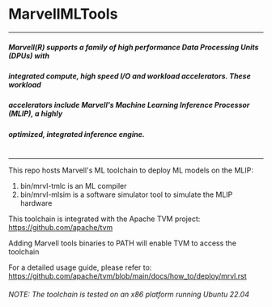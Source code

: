 # MarvellMLTools
--------------------------------------------------
##### Marvell(R) supports a family of high performance Data Processing Units (DPUs) with  
##### integrated compute, high speed I/O and workload accelerators. These workload  
##### accelerators include Marvell's Machine Learning Inference Processor (MLIP), a highly  
##### optimized, integrated inference engine.
#
------------------------------------------------

This repo hosts Marvell's ML toolchain to deploy ML models on the MLIP:
1. bin/mrvl-tmlc is an ML compiler
2. bin/mrvl-mlsim is a software simulator tool to simulate the MLIP 
hardware

 This toolchain is integrated with the Apache TVM project:
    https://github.com/apache/tvm

Adding Marvell tools binaries to PATH will enable TVM to access the toolchain

For a detailed usage guide, please refer to:
https://github.com/apache/tvm/blob/main/docs/how_to/deploy/mrvl.rst

###### NOTE: The toolchain is tested on an x86 platform running Ubuntu 22.04
